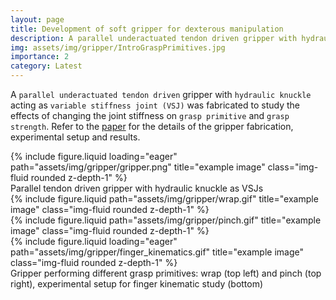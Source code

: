 ```yaml
---
layout: page
title: Development of soft gripper for dexterous manipulation
description: A parallel underactuated tendon driven gripper with hydraulic knuckles as variable stiffness joints
img: assets/img/gripper/IntroGraspPrimitives.jpg
importance: 2
category: Latest
---
```


A `parallel underactuated tendon driven` gripper with `hydraulic knuckle` acting as `variable stiffness joint (VSJ)` was fabricated 
to study the effects of changing the joint stiffness on `grasp primitive` and `grasp strength`.  Refer to the
<a href="https://ieeexplore.ieee.org/document/10121932">paper</a> for the details of the gripper fabrication, experimental setup and results.


<div class="row justify-content-sm-center">
    <div class="col-sm mt-3 mt-md-0">
        {% include figure.liquid loading="eager" path="assets/img/gripper/gripper.png" title="example image" class="img-fluid rounded z-depth-1" %}
    </div>
</div>

<div class="caption">
    Parallel tendon driven gripper with hydraulic knuckle as VSJs
</div>


<div class="row justify-content-sm-center">
    <div class="col-sm mt-3 mt-md-0">
        {% include figure.liquid path="assets/img/gripper/wrap.gif" title="example image" class="img-fluid rounded z-depth-1" %}
    </div>
    <div class="col-sm mt-3 mt-md-0">
        {% include figure.liquid path="assets/img/gripper/pinch.gif" title="example image" class="img-fluid rounded z-depth-1" %}
    </div>
</div>
<div class="row justify-content-sm-center">
    <div class="col-sm-6 mt-3 mt-md-0">
        {% include figure.liquid loading="eager" path="assets/img/gripper/finger_kinematics.gif" title="example image" class="img-fluid rounded z-depth-1" %}
    </div>
</div>

<div class="caption">
    Gripper performing different grasp primitives: wrap (top left) and pinch (top right), experimental setup for finger kinematic study (bottom)
</div>